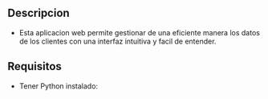 ## Descripcion
- Esta aplicacion web permite gestionar de una eficiente manera los datos de los clientes con una interfaz intuitiva y facil de entender.

## Requisitos
- Tener Python instalado:
  
